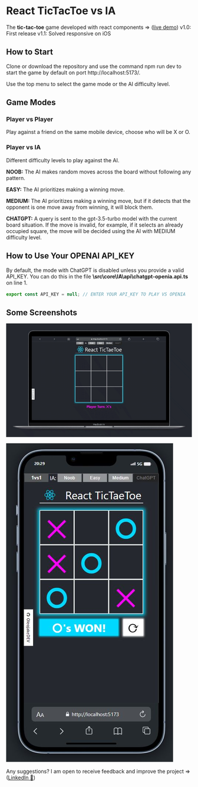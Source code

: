 # React TicTacToe vs IA

The **tic-tac-toe** game developed with react components => ([live demo](https://react-tictaetoe.netlify.app/))
v1.0: First release
v1.1: Solved responsive on iOS

## How to Start
Clone or download the repository and use the command npm run dev to start the game by default on port http://localhost:5173/.

Use the top menu to select the game mode or the AI difficulty level.

## Game Modes
### Player vs Player
Play against a friend on the same mobile device, choose who will be X or O.
### Player vs IA
Different difficulty levels to play against the AI.

**NOOB:** The AI makes random moves across the board without following any pattern.

**EASY:** The AI prioritizes making a winning move.

**MEDIUM:** The AI prioritizes making a winning move, but if it detects that the opponent is one move away from winning, it will block them.

**CHATGPT:** A query is sent to the gpt-3.5-turbo model with the current board situation. If the move is invalid, for example, if it selects an already occupied square, the move will be decided using the AI with MEDIUM difficulty level.

## How to Use Your OPENAI API_KEY
By default, the mode with ChatGPT is disabled unless you provide a valid API_KEY. You can do this in the file **\src\core\IA\api\chatgpt-openia.api.ts** on line 1.

````JavaScript
export const API_KEY = null; // ENTER YOUR API_KEY TO PLAY VS OPENIA
````

## Some Screenshots
![tic-tae-toe-screen-gif](public/readme/tic-tae-toe-screen-gif.gif)

![tic-tae-toe-screen](public/readme/tic-tae-toe-screen.JPG)

Any suggestions? I am open to receive feedback and improve the project => ([LinkedIn 📧](https://www.linkedin.com/in/pablo-marzal/))
